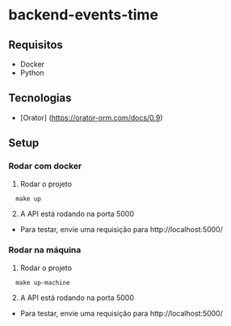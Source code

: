 # backend-events-time

## Requisitos
- Docker
- Python

## Tecnologias
- [Orator] (https://orator-orm.com/docs/0.9)

## Setup

### Rodar com docker

1. Rodar o projeto
```
  make up
```
2. A API está rodando na porta 5000
  - Para testar, envie uma requisição para http://localhost:5000/

### Rodar na máquina

1. Rodar o projeto
```
  make up-machine
```
2. A API está rodando na porta 5000
  - Para testar, envie uma requisição para http://localhost:5000/
